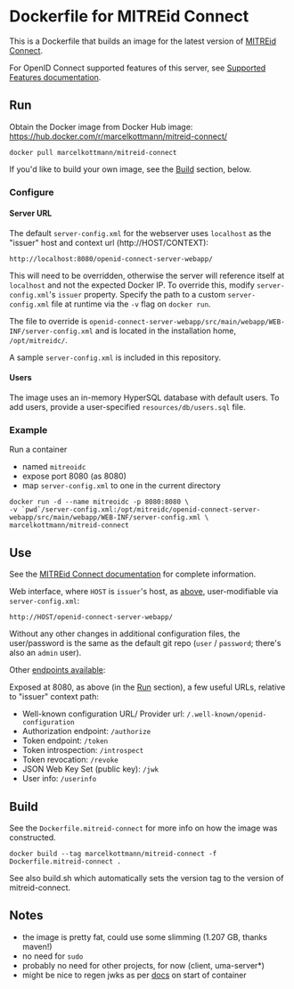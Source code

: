 # Dockerfile for MITREid Connect

This is a Dockerfile that builds an image for the latest version of [MITREid Connect](https://github.com/mitreid-connect/OpenID-Connect-Java-Spring-Server).

For OpenID Connect supported features of this server, see [Supported Features documentation](https://github.com/mitreid-connect/OpenID-Connect-Java-Spring-Server/wiki/Features).

## Run

Obtain the Docker image from Docker Hub image: https://hub.docker.com/r/marcelkottmann/mitreid-connect/

	docker pull marcelkottmann/mitreid-connect

If you'd like to build your own image, see the [Build](#build) section, below.

### Configure 

#### Server URL

The default `server-config.xml` for the webserver uses `localhost` as the "issuer" host and context url (http://HOST/CONTEXT): 

	http://localhost:8080/openid-connect-server-webapp/

This will need to be overridden, otherwise the server will reference itself at `localhost` and not the expected Docker IP. To override this, modify `server-config.xml`'s `issuer` property. Specify the path to a custom `server-config.xml` file at runtime via the `-v` flag on `docker run`. 

The file to override is `openid-connect-server-webapp/src/main/webapp/WEB-INF/server-config.xml` and is located in the installation home, `/opt/mitreidc/`.

A sample `server-config.xml` is included in this repository.


#### Users

The image uses an in-memory HyperSQL database with default users. To add users, provide a user-specified `resources/db/users.sql` file.

### Example

Run a container  

* named `mitreoidc`
* expose port 8080 (as 8080) 
* map `server-config.xml` to one in the current directory

```
docker run -d --name mitreoidc -p 8080:8080 \
-v `pwd`/server-config.xml:/opt/mitreidc/openid-connect-server-webapp/src/main/webapp/WEB-INF/server-config.xml \
marcelkottmann/mitreid-connect
```

## Use

See the [MITREid Connect documentation](https://github.com/mitreid-connect/OpenID-Connect-Java-Spring-Server/wiki) for complete information. 

Web interface, where `HOST` is `issuer`'s host, as [above](#configure), user-modifiable via `server-config.xml`:

	http://HOST/openid-connect-server-webapp/

Without any other changes in additional configuration files, the user/password is the same as the default git repo (`user` / `password`; there's also an `admin` user).

Other [endpoints available](https://github.com/mitreid-connect/OpenID-Connect-Java-Spring-Server/wiki/Server-configuration):

Exposed at 8080, as above (in the [Run](#configure) section), a few useful URLs, relative to "issuer" context path:

* Well-known configuration URL/ Provider url: `/.well-known/openid-configuration`
* Authorization endpoint: `/authorize`
* Token endpoint: `/token`
* Token introspection: `/introspect`
* Token revocation: `/revoke`
* JSON Web Key Set (public key): `/jwk`
* User info: `/userinfo`


## Build

See the `Dockerfile.mitreid-connect` for more info on how the image was constructed.

	docker build --tag marcelkottmann/mitreid-connect -f Dockerfile.mitreid-connect .

See also build.sh which automatically sets the version tag to the version of mitreid-connect.

## Notes

* the image is pretty fat, could use some slimming (1.207 GB, thanks maven!)
* no need for `sudo`
* probably no need for other projects, for now (client, uma-server*)
* might be nice to regen jwks as per [docs](https://github.com/mitreid-connect/OpenID-Connect-Java-Spring-Server/wiki/Key-generation) on start of container
